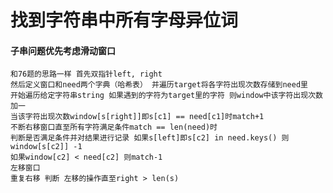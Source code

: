 # 找到字符串中所有字母异位词
#### 子串问题优先考虑滑动窗口
    和76题的思路一样 首先双指针left, right
    然后定义窗口和need两个字典（哈希表） 并遍历target将各字符出现次数存储到need里
    开始遍历给定字符串string 如果遇到的字符为target里的字符 则window中该字符出现次数加一
    当该字符出现次数window[s[right]]即s[c1] == need[c1]时match+1 
    不断右移窗口直至所有字符满足条件match == len(need)时
    判断是否满足条件并对结果进行记录 如果s[left]即s[c2] in need.keys() 则 window[s[c2]] -1
    如果window[c2] < need[c2] 则match-1
    左移窗口
    重复右移 判断 左移的操作直至right > len(s)
    
